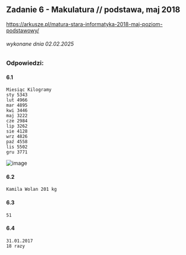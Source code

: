 ## Zadanie 6 - Makulatura // podstawa, maj 2018
https://arkusze.pl/matura-stara-informatyka-2018-maj-poziom-podstawowy/
###### wykonane dnia 02.02.2025

### Odpowiedzi:

#### 6.1
```
Miesiąc	Kilogramy
sty	5343
lut	4966
mar	4895
kwi	3446
maj	3222
cze	2984
lip	3262
sie	4128
wrz	4826
paź	4558
lis	5502
gru	3771
```
![image](https://github.com/user-attachments/assets/b8e6482c-1cfd-454c-b030-1234df71ace5)


#### 6.2
```
Kamila Wolan 201 kg
```

#### 6.3
```
51
```

#### 6.4
```
31.01.2017
18 razy
```
